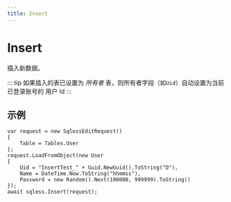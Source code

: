```yaml
---
title: Insert
---
```


# Insert

插入新数据。

::: tip
如果插入的表已设置为 _所有者_ 表，则所有者字段（如`Uid`）自动设置为当前已登录账号的 用户 Id
:::

## 示例

```CSharp
var request = new SqlessEditRequest()
{
    Table = Tables.User
};
request.LoadFromObject(new User
{
    Uid = "InsertTest_" + Guid.NewGuid().ToString("D"),
    Name = DateTime.Now.ToString("hhmmss"),
    Password = new Random().Next(100000, 999999).ToString()
});
await sqless.Insert(request);
```
